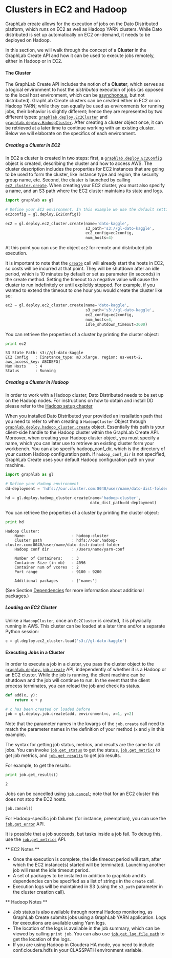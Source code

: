 # Clusters in EC2 and Hadoop

GraphLab create allows for the execution of jobs on the Dato Distributed platform, which runs on EC2 as well as Hadoop YARN clusters. While Dato distributed is set up automatically on EC2 on-demand, it needs to be deployed on Hadoop.

In this section, we will walk through the concept of a **Cluster** in the GraphLab Create API and how it can be used to execute jobs remotely, either in Hadoop or in EC2.

#### The Cluster

The GraphLab Create API includes the notion of a **Cluster**, which serves as a logical environment to host the _distributed_ execution of jobs (as opposed to the local host environment, which can be [asynchonous](https://dato.com/learn/userguide/deployment/pipeline-launch.html), but not distributed). GraphLab Create clusters can be created either in EC2 or on Hadoop YARN; while they can equally be used as environments for running jobs, their behavior is slightly different; hence they are represented by two different types: [`graphlab.deploy.Ec2Cluster`]() and [`graphlab.deploy.HadoopCluster`](). After creating a cluster object once, it can be retrieved at a later time to continue working with an existing cluster. Below we will elaborate on the specifics of each environment.

##### Creating a Cluster in EC2

In EC2 a cluster is created in two steps: first, a [`graphlab.deploy.Ec2Config`](https://dato.com/products/create/docs/generated/graphlab.deploy.Ec2Config.html) object is created, describing the cluster and how to access AWS. The cluster description includes the properties for EC2 instances that are going to be used to form the cluster, like instance type and region, the security group name, etc. Second, the cluster is launched by calling [`ec2_cluster.create`](https://dato.com/products/create/docs/generated/graphlab.deploy.ec2_cluster.create.html). When creating your EC2 cluster, you must also specify a name, and an S3 path where the EC2 cluster maintains its state and logs.

```python
import graphlab as gl

# Define your EC2 environment. In this example we use the default settings.
ec2config = gl.deploy.Ec2Config()

ec2 = gl.deploy.ec2_cluster.create(name='dato-kaggle',
                                   s3_path='s3://gl-dato-kaggle',
                                   ec2_config=ec2config,
                                   num_hosts=4)
```

At this point you can use the object `ec2` for remote and distributed job execution.

It is important to note that the [`create`](https://dato.com/products/create/docs/generated/graphlab.deploy.ec2_cluster.create.html) call will already start the hosts in EC2, so costs will be incurred at that point. They will be shutdown after an idle period, which is 10 minutes by default or set as parameter (in seconds) in the create method. Setting the timeout to a negative value will cause the cluster to run indefinitely or until explicitly stopped. For example, if you wanted to extend the timeout to one hour you would create the cluster like so:

```python
ec2 = gl.deploy.ec2_cluster.create(name='dato-kaggle',
                                   s3_path='s3://gl-dato-kaggle',
                                   ec2_config=ec2config,
                                   num_hosts=4,
                                   idle_shutdown_timeout=3600)
```

You can retrieve the properties of a cluster by printing the cluster object:
```python
print ec2
```

```
S3 State Path: s3://gl-dato-kaggle
EC2 Config   : [instance_type: m3.xlarge, region: us-west-2, aws_access_key: ABCDEFG]
Num Hosts    : 4
Status       : Running
```

##### Creating a Cluster in Hadoop
In order to work with a Hadoop cluster, Dato Distributed needs to be set up on the Hadoop nodes. For instructions on how to obtain and install DD please refer to the [Hadoop setup chapter](https://dato.com/learn/userguide/deployment/pipeline-hadoop-setup.html)

When you installed Dato Distributed your provided an installation path that you need to refer to when creating a `HadoopCluster` Object through [`graphlab.deploy.hadoop_cluster.create`](https://dato.com/products/create/docs/generated/graphlab.deploy.hadoop_cluster.create.html) object. Essentially this path is your client-side handle to the Hadoop cluster within the GraphLab Create API. Moreover, when creating your Hadoop cluster object, you must specify a name, which you can later use to retrieve an existing cluster form your workbench. You can also specify hadoop_conf_dir, which is the directory of your custom Hadoop configuration path. If `hadoop_conf_dir` is not specified, GraphLab Create uses your default Hadoop configuration path on your machine.

```python
import graphlab as gl

# Define your Hadoop environment
dd-deployment = 'hdfs://our.cluster.com:8040/user/name/dato-dist-folder'

hd = gl.deploy.hadoop_cluster.create(name='hadoop-cluster',
                                     dato_dist_path=dd-deployment)
```

You can retrieve the properties of a cluster by printing the cluster object:
```python
print hd
```
```
Hadoop Cluster:
	Name:                    : hadoop-cluster
	Cluster path             : hdfs://our.hadoop-cluster.com:8040/user/name/dato-distributed-folder
	Hadoop conf dir          : /Users/name/yarn-conf

	Number of Containers:    : 3
	Container Size (in mb)   : 4096
	Container num of vcores  : 2
	Port range               : 9100 - 9200

	Additional packages      : ['names']
```

(See Section [Dependencies](https://dato.com/learn/userguide/deployment/pipeline-dependencies.html) for more information about additional packages.)

##### Loading an EC2 Cluster
Unlike a `HadoopCluster`, once an `Ec2Cluster` is created, it is physically running in AWS. This cluster can be loaded at a later time and/or a separate Python session:

```python
c = gl.deploy.ec2_cluster.load('s3://gl-dato-kaggle')
```

#### Executing Jobs in a Cluster
In order to execute a job in a cluster, you pass the cluster object to the [`graphlab.deploy.job.create`](https://dato.com/products/create/docs/generated/graphlab.deploy.job.create.html) API, independently of whether it is a Hadoop or an EC2 cluster. While the job is running, the client machine can be shutdown and the job will continue to run. In the event that the client process terminates, you can reload the job and check its status.

```python
def add(x, y):
    return x + y

# c has been created or loaded before
job = gl.deploy.job.create(add, environment=c, x=1, y=2)
```

Note that the parameter names in the kwargs of the `job.create` call need to match the parameter names in the definition of your method (`x` and `y` in this example).

The syntax for getting job status, metrics, and results are the same for all jobs. You can invoke [`job.get_status`](https://dato.com/products/create/docs/generated/graphlab.deploy.Job.get_status.html)
to get the status, [`job.get_metrics`](https://dato.com/products/create/docs/generated/graphlab.deploy.Job.get_metrics.html) to get job metrics, and [`job.get_results`](https://dato.com/products/create/docs/generated/graphlab.deploy.Job.get_results.html) to get job results.

For example, to get the results:
```python
print job.get_results()
```
```
2
```

Jobs can be cancelled using [`job.cancel`](https://dato.com/products/create/docs/generated/graphlab.deploy.Job.cancel.html); note that for an EC2 cluster this does not stop the EC2 hosts.

```python
job.cancel()
```

For Hadoop-specific job failures (for instance, preemption), you can use the [`job.get_error`](https://dato.com/products/create/docs/generated/graphlab.deploy.Job.get_error.html) API.

It is possible that a job succeeds, but tasks inside a job fail. To debug this, use the [`job.get_metrics`](https://dato.com/products/create/docs/generated/graphlab.deploy.Job.get_metrics.html) API.

** EC2 Notes **

- Once the execution is complete, the idle timeout period will start, after which the EC2 instance(s) started will be terminated. Launching another job will reset the idle timeout period.
- A set of packages to be installed in addition to graphlab and its dependencies can be specified as a list of strings in the `create` call.
- Execution logs will be maintained in S3 (using the `s3_path` parameter in the cluster creation call).

** Hadoop Notes **

- Job status is also available through normal Hadoop monitoring, as GraphLab Create submits jobs using a GraphLab YARN application. Logs for executions are available using Yarn logs.
- The location of the logs is available in the job summary, which can be viewed by calling `print job`. You can also use [`job.get_log_file_path`](https://dato.com/products/create/docs/generated/graphlab.deploy.Job.get_log_file_path.html) to get the location of the logs.
- If you are using Hadoop in Cloudera HA mode, you need to include conf.cloudera.hdfs in your CLASSPATH environment variable.
